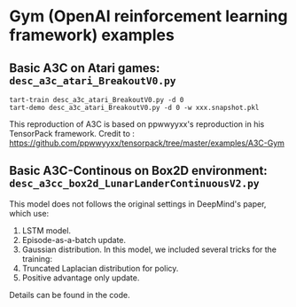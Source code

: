 # Gym (OpenAI reinforcement learning framework) examples

## Basic A3C on Atari games: `desc_a3c_atari_BreakoutV0.py`

```
tart-train desc_a3c_atari_BreakoutV0.py -d 0 
tart-demo desc_a3c_atari_BreakoutV0.py -d 0 -w xxx.snapshot.pkl
```

This reproduction of A3C is based on ppwwyyxx's reproduction in his TensorPack framework.
Credit to : https://github.com/ppwwyyxx/tensorpack/tree/master/examples/A3C-Gym


## Basic A3C-Continous on Box2D environment: `desc_a3cc_box2d_LunarLanderContinuousV2.py`

This model does not follows the original settings in DeepMind's paper, which use:
1. LSTM model.
2. Episode-as-a-batch update.
3. Gaussian distribution.
In this model, we included several tricks for the training:
1. Truncated Laplacian distribution for policy.
2. Positive advantage only update.

Details can be found in the code.